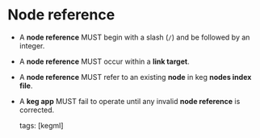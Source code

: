 # Node reference

* A **node reference** MUST begin with a slash (`/`) and be followed by an integer.
* A **node reference** MUST occur within a **link target**.
* A **node reference** MUST refer to an existing **node** in keg **nodes index file**.
* A **keg app** MUST fail to operate until any invalid **node reference** is corrected.

    tags: [kegml]
